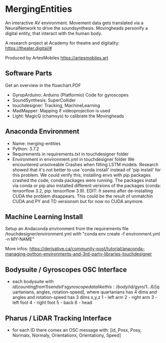 # MergingEntities
An interactive AV environment. Movement data gets translated via a NeuralNetwork to drive the soundsynthesis. Movingheads personify a digital entity, that interact with the human body.

A research project at Academy for theatre and digitality: https://theater.digital/#

Produced by ArtesMobiles https://artesmobiles.art

## Software Parts
Get an overview in the flowchart.PDF
* GyropArduino: Arduino (Platformio) Code for gyroscopes
* SoundSynthesis: SuperCollider
* touchdesigner: Tracking, MachineLearning
* MadMapper: Mapping if videoprojection is used
* Light: MagicQ (chamsys) to calibrate the Movingheads

## Anaconda Environment
* Name: merging-entities
* Python: 3.7.2
* Requirements in requirements.txt in touchdesigner folder
* Environment in environment.yml in touchdesigner folder
We encountered unsolveable Crashes when fitting LSTM models. Research showed that it's not better to use 'conda install' instead of 'pip install' for this problem. We could verify this, installing envs with pip packages crashed the code, conda packages were running. The packages install via conda or pip also installed different versions of the packages (conda: tensorflow 3.2, pip: tensorflow 3.9).
EDIT: It seems after de-installing CUDA the problem disappears. This could be the result of unmatchin CUDA and PY and TD versionsm but for now no CUDA anymore. 

## Machine Learning Install
Setup an Andaconda environment from the requirements file /touchdesigner/environment.yml with "conda env create -f environment.yml -n MY-NAME"


More infos: https://derivative.ca/community-post/tutorial/anaconda-managing-python-environments-and-3rd-party-libraries-touchdesigner

## Bodysuite / Gyroscopes OSC Interface
* each bodysuite with $id (counting from 1) sends it's gyroscope data like this: /body/$id/gyro/1...6/[quartanians, angles, rotation-speed], where quartanians has 4 dims and angles and rotation-speed has 3 dims x,y,z
1 - left arm
2 - right arm
3 - left foot
4 - right foot
5 - back
6 - head

## Pharus / LiDAR Tracking Interface
* for each ID there comes an OSC message with: [id, Posx, Posy, Normalx, Normaly, Orientationx, Orientationy, Speed]
